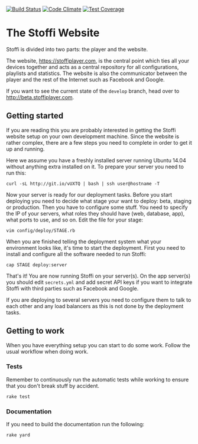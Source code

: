 [![Build Status](https://travis-ci.org/simplare/stoffi-web.svg)](https://travis-ci.org/simplare/stoffi-web)
[![Code Climate](https://codeclimate.com/github/simplare/stoffi-web/badges/gpa.svg)](https://codeclimate.com/github/simplare/stoffi-web)
[![Test Coverage](https://codeclimate.com/github/simplare/stoffi-web/badges/coverage.svg)](https://codeclimate.com/github/simplare/stoffi-web/coverage)

# The Stoffi Website

Stoffi is divided into two parts: the player and the website.

The website, https://stoffiplayer.com, is the central point which ties all your
devices together and acts as a central repository for all configurations, 
playlists and statistics. The website is also the communicator between the 
player and the rest of the Internet such as Facebook and Google.

If you want to see the current state of the `develop` branch, head over to 
http://beta.stoffiplayer.com.

## Getting started

If you are reading this you are probably interested in getting the Stoffi 
website setup on your own development machine. Since the website is rather 
complex, there are a few steps you need to complete in order to get it up and 
running.

Here we assume you have a freshly installed server running Ubuntu 14.04 without 
anything extra installed on it. To prepare your server you need to run this:

    curl -sL http://git.io/vUXTQ | bash | ssh user@hostname -T

Now your server is ready for our deployment tasks. Before you start deploying 
you need to decide what stage your want to deploy: beta, staging or production. 
Then you have to configure some stuff. You need to specify the IP of your 
servers, what roles they should have (web, database, app), what ports to use, 
and so on. Edit the file for your stage:

    vim config/deploy/STAGE.rb

When you are finished telling the deployment system what your environment looks 
like, it's time to start the deployment. First you need to install and configure 
all the software needed to run Stoffi:

    cap STAGE deploy:server

That's it! You are now running Stoffi on your server(s). On the app server(s) 
you should edit `secrets.yml` and add secret API keys if you want to integrate 
Stoffi with third parties such as Facebook and Google.

If you are deploying to several servers you need to configure them to talk to 
each other and any load balancers as this is not done by the deployment tasks.

## Getting to work

When you have everything setup you can start to do some work. Follow the usual 
workflow when doing work.

### Tests

Remember to continuously run the automatic tests while working to ensure that 
you don't break stuff by accident.

	rake test
	
### Documentation

If you need to build the documentation run the following:

	rake yard
